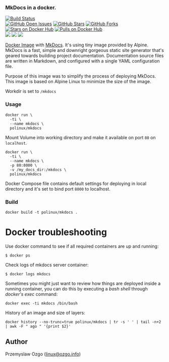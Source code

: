 ### MkDocs in a docker.

[![Build Status](https://travis-ci.org/pozgo/docker-mkdocs.svg)](https://travis-ci.org/pozgo/docker-mkdocs)  
[![GitHub Open Issues](https://img.shields.io/github/issues/pozgo/docker-mkdocs.svg)](https://github.com/pozgo/docker-mkdocs/issues)
[![GitHub Stars](https://img.shields.io/github/stars/pozgo/docker-mkdocs.svg)](https://github.com/pozgo/docker-mkdocs)
[![GitHub Forks](https://img.shields.io/github/forks/pozgo/docker-mkdocs.svg)](https://github.com/pozgo/docker-mkdocs)  
[![Stars on Docker Hub](https://img.shields.io/docker/stars/polinux/mkdocs.svg)](https://hub.docker.com/r/polinux/mkdocs)
[![Pulls on Docker Hub](https://img.shields.io/docker/pulls/polinux/mkdocs.svg)](https://hub.docker.com/r/polinux/mkdocs)  
[![](https://images.microbadger.com/badges/version/polinux/mkdocs.svg)](http://microbadger.com/images/polinux/mkdocs)
[![](https://images.microbadger.com/badges/license/polinux/mkdocs.svg)](http://microbadger.com/images/polinux/mkdocs)
[![](https://images.microbadger.com/badges/image/polinux/mkdocs.svg)](http://microbadger.com/images/polinux/mkdocs)

[Docker Image](https://registry.hub.docker.com/u/polinux/mkdocs/) with [MkDocs](http://www.mkdocs.org/). It's using tiny image provided by Alpine.  
MkDocs is a fast, simple and downright gorgeous static site generator that's geared towards building project documentation. Documentation source files are written in Markdown, and configured with a single YAML configuration file.

Purpose of this image was to simplify the process of deploying MkDocs. This image is based on Alpine Linux to minimize the size of the image.

Workdir is set to `/mkdocs`

### Usage

    docker run \
      -ti \
      --name mkdocs \
      polinux/mkdocs

Mount Volume into working directory and make it available on port `80` on `localhost`.

    docker run \
      -ti \
      --name mkdocs \
      -p 80:8000 \
      -v /my_docs_dir:/mkdocs \
      polinux/mkdocs

Docker Compose file contains default settings for deploying in local directory and it's set to bind port `8000` to localhost.


### Build

    docker build -t polinux/mkdocs .

Docker troubleshooting
======================

Use docker command to see if all required containers are up and running:
```
$ docker ps
```

Check logs of mkdocs server container:
```
$ docker logs mkdocs
```

Sometimes you might just want to review how things are deployed inside a running
 container, you can do this by executing a _bash shell_ through _docker's
 exec_ command:
```
docker exec -ti mkdocs /bin/bash
```

History of an image and size of layers:
```
docker history --no-trunc=true polinux/mkdocs | tr -s ' ' | tail -n+2 | awk -F " ago " '{print $2}'
```

## Author

Przemyslaw Ozgo (<linux@ozgo.info>)